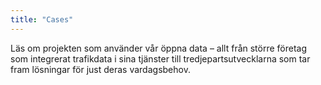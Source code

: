 ```yaml
---
title: "Cases"
---
```

Läs om projekten som använder vår öppna data – allt från större företag som integrerat trafikdata i sina tjänster till tredjepartsutvecklarna som tar fram lösningar för just deras vardagsbehov.
